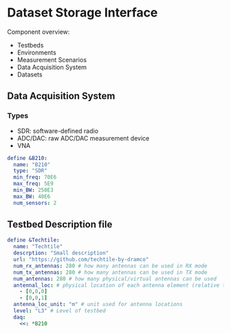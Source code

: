 # Dataset Storage Interface

Component overview:
- Testbeds
- Environments
- Measurement Scenarios
- Data Acquisition System
- Datasets

## Data Acquisition System

### Types

- SDR: software-defined radio
- ADC/DAC: raw ADC/DAC measurement device
- VNA

```yaml
define &B210:
  name: "B210"
  type: "SDR"
  min_freq: 70E6
  max_freq: 5E9
  min_BW: 250E3
  max_BW: 40E6
  num_sensors: 2 
```

## Testbed Description file

```yaml
define &Techtile:
  name: "Techtile"
  descrption: "Small description"
  url: "https://github.com/techtile-by-dramco"
  num_rx_antennas: 280 # how many antennas can be used in RX mode
  num_tx_antennas: 280 # how many antennas can be used in TX mode
  num_antennas: 280 # how many physical/virtual antennas can be used
  antennal_loc: # physical location of each antenna element (relative to the first antenna element) [x,y,z]
    - [0,0,0]
    - [0,0,1]
  antenna_loc_unit: "m" # unit used for antenna locations
  level: "L3" # Level of testbed
  daq:
    <<: *B210
```
